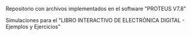 Repositorio con archivos implementados en el software "PROTEUS V7.8"

Simulaciones para el "LIBRO INTERACTIVO DE ELECTRÓNICA DIGITAL - Ejemplos y Ejercicios"


